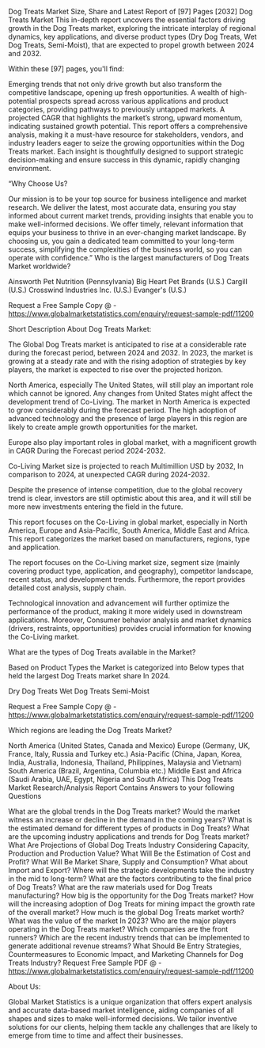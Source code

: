 Dog Treats Market Size, Share and Latest Report of [97] Pages [2032]
Dog Treats Market This in-depth report uncovers the essential factors driving growth in the Dog Treats market, exploring the intricate interplay of regional dynamics, key applications, and diverse product types (Dry Dog Treats, Wet Dog Treats, Semi-Moist), that are expected to propel growth between 2024 and 2032.

Within these [97] pages, you'll find:

Emerging trends that not only drive growth but also transform the competitive landscape, opening up fresh opportunities.
A wealth of high-potential prospects spread across various applications and product categories, providing pathways to previously untapped markets.
A projected CAGR that highlights the market’s strong, upward momentum, indicating sustained growth potential.
This report offers a comprehensive analysis, making it a must-have resource for stakeholders, vendors, and industry leaders eager to seize the growing opportunities within the Dog Treats market. Each insight is thoughtfully designed to support strategic decision-making and ensure success in this dynamic, rapidly changing environment.

“Why Choose Us?

Our mission is to be your top source for business intelligence and market research.
We deliver the latest, most accurate data, ensuring you stay informed about current market trends, providing insights that enable you to make well-informed decisions.
We offer timely, relevant information that equips your business to thrive in an ever-changing market landscape.
By choosing us, you gain a dedicated team committed to your long-term success, simplifying the complexities of the business world, so you can operate with confidence.”
Who is the largest manufacturers of Dog Treats Market worldwide?

 

Ainsworth Pet Nutrition (Pennsylvania)
Big Heart Pet Brands (U.S.)
Cargill (U.S.)
Crosswind Industries Inc. (U.S.)
Evanger's (U.S.)
 

Request a Free Sample Copy @ - https://www.globalmarketstatistics.com/enquiry/request-sample-pdf/11200

 

Short Description About Dog Treats Market:

The Global Dog Treats market is anticipated to rise at a considerable rate during the forecast period, between 2024 and 2032. In 2023, the market is growing at a steady rate and with the rising adoption of strategies by key players, the market is expected to rise over the projected horizon.

North America, especially The United States, will still play an important role which cannot be ignored. Any changes from United States might affect the development trend of Co-Living. The market in North America is expected to grow considerably during the forecast period. The high adoption of advanced technology and the presence of large players in this region are likely to create ample growth opportunities for the market.

Europe also play important roles in global market, with a magnificent growth in CAGR During the Forecast period 2024-2032.

Co-Living Market size is projected to reach Multimillion USD by 2032, In comparison to 2024, at unexpected CAGR during 2024-2032.

Despite the presence of intense competition, due to the global recovery trend is clear, investors are still optimistic about this area, and it will still be more new investments entering the field in the future.

This report focuses on the Co-Living in global market, especially in North America, Europe and Asia-Pacific, South America, Middle East and Africa. This report categorizes the market based on manufacturers, regions, type and application.

The report focuses on the Co-Living market size, segment size (mainly covering product type, application, and geography), competitor landscape, recent status, and development trends. Furthermore, the report provides detailed cost analysis, supply chain.

Technological innovation and advancement will further optimize the performance of the product, making it more widely used in downstream applications. Moreover, Consumer behavior analysis and market dynamics (drivers, restraints, opportunities) provides crucial information for knowing the Co-Living market.

What are the types of Dog Treats available in the Market?

Based on Product Types the Market is categorized into Below types that held the largest Dog Treats market share In 2024.

 

Dry Dog Treats
Wet Dog Treats
Semi-Moist
 

Request a Free Sample Copy @ - https://www.globalmarketstatistics.com/enquiry/request-sample-pdf/11200

Which regions are leading the Dog Treats Market?

North America (United States, Canada and Mexico)
Europe (Germany, UK, France, Italy, Russia and Turkey etc.)
Asia-Pacific (China, Japan, Korea, India, Australia, Indonesia, Thailand, Philippines, Malaysia and Vietnam)
South America (Brazil, Argentina, Columbia etc.)
Middle East and Africa (Saudi Arabia, UAE, Egypt, Nigeria and South Africa)
This Dog Treats Market Research/Analysis Report Contains Answers to your following Questions

What are the global trends in the Dog Treats market? Would the market witness an increase or decline in the demand in the coming years?
What is the estimated demand for different types of products in Dog Treats? What are the upcoming industry applications and trends for Dog Treats market?
What Are Projections of Global Dog Treats Industry Considering Capacity, Production and Production Value? What Will Be the Estimation of Cost and Profit? What Will Be Market Share, Supply and Consumption? What about Import and Export?
Where will the strategic developments take the industry in the mid to long-term?
What are the factors contributing to the final price of Dog Treats? What are the raw materials used for Dog Treats manufacturing?
How big is the opportunity for the Dog Treats market? How will the increasing adoption of Dog Treats for mining impact the growth rate of the overall market?
How much is the global Dog Treats market worth? What was the value of the market In 2023?
Who are the major players operating in the Dog Treats market? Which companies are the front runners?
Which are the recent industry trends that can be implemented to generate additional revenue streams?
What Should Be Entry Strategies, Countermeasures to Economic Impact, and Marketing Channels for Dog Treats Industry?
Request Free Sample PDF @ - https://www.globalmarketstatistics.com/enquiry/request-sample-pdf/11200

About Us:

Global Market Statistics is a unique organization that offers expert analysis and accurate data-based market intelligence, aiding companies of all shapes and sizes to make well-informed decisions. We tailor inventive solutions for our clients, helping them tackle any challenges that are likely to emerge from time to time and affect their businesses.